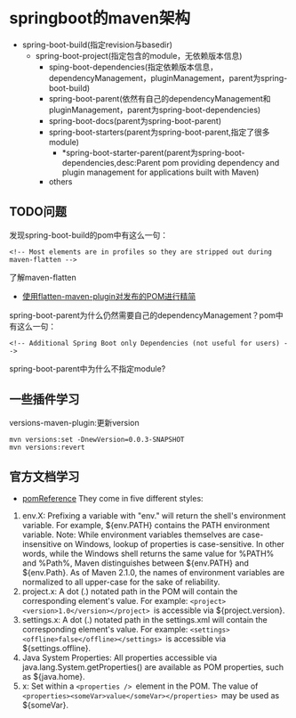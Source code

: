 # springboot的maven架构
- spring-boot-build(指定revision与basedir)
	- spring-boot-project(指定包含的module，无依赖版本信息)
		- sping-boot-dependencies(指定依赖版本信息，dependencyManagement，pluginManagement，parent为spring-boot-build)
		- spring-boot-parent(依然有自己的dependencyManagement和pluginManagement，parent为spring-boot-dependencies)
		- spring-boot-docs(parent为spring-boot-parent)
		- spring-boot-starters(parent为spring-boot-parent,指定了很多module)
			- *spring-boot-starter-parent(parent为spring-boot-dependencies,desc:Parent pom providing dependency and plugin management for applications
		built with Maven)
		- others

## TODO问题
发现spring-boot-build的pom中有这么一句：
```
<!-- Most elements are in profiles so they are stripped out during maven-flatten -->
```
了解maven-flatten
- [使用flatten-maven-plugin对发布的POM进行精简](https://www.cnblogs.com/jonath/p/7729903.html)

spring-boot-parent为什么仍然需要自己的dependencyManagement？pom中有这么一句：
```
<!-- Additional Spring Boot only Dependencies (not useful for users) -->
```

spring-boot-parent中为什么不指定module?

## 一些插件学习
versions-maven-plugin:更新version
```
mvn versions:set -DnewVersion=0.0.3-SNAPSHOT
mvn versions:revert
```

## 官方文档学习
- [pomReference](http://maven.apache.org/pom.html)
They come in five different styles:
1. env.X: Prefixing a variable with "env." will return the shell's environment variable. For example, ${env.PATH} contains the PATH environment variable.
Note: While environment variables themselves are case-insensitive on Windows, lookup of properties is case-sensitive. In other words, while the Windows shell returns the same value for %PATH% and %Path%, Maven distinguishes between ${env.PATH} and ${env.Path}. As of Maven 2.1.0, the names of environment variables are normalized to all upper-case for the sake of reliability.
2. project.x: A dot (.) notated path in the POM will contain the corresponding element's value. For example: ```<project><version>1.0</version></project> ```is accessible via ${project.version}.
3. settings.x: A dot (.) notated path in the settings.xml will contain the corresponding element's value. For example: ```<settings><offline>false</offline></settings> ```is accessible via ${settings.offline}.
4. Java System Properties: All properties accessible via java.lang.System.getProperties() are available as POM properties, such as ${java.home}.
5. x: Set within a ```<properties /> ```element in the POM. The value of ```<properties><someVar>value</someVar></properties> ```may be used as ${someVar}.